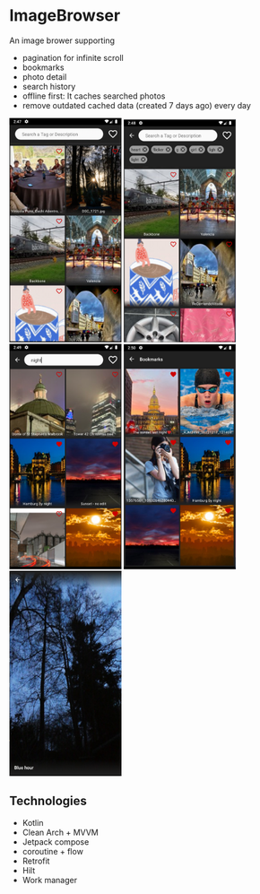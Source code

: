 # ImageBrowser
An image brower supporting
 - pagination for infinite scroll
 - bookmarks
 - photo detail
 - search history
 - offline first: It caches searched photos
 - remove outdated cached data (created 7 days ago) every day 
 
 <p float="center">
    <img src="screenshots/1.png" width ="200">
    <img src="screenshots/2.png" width ="200">
    <img src="screenshots/3.png" width ="200">
    <img src="screenshots/4.png" width ="200">
    <img src="screenshots/5.png" width ="200">
</p>
 
 ## Technologies
  - Kotlin
  - Clean Arch + MVVM
  - Jetpack compose
  - coroutine + flow
  - Retrofit
  - Hilt
  - Work manager
